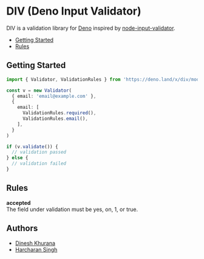 # DIV (Deno Input Validator)

DIV is a validation library for [Deno](https://deno.land/) inspired by [node-input-validator](https://www.npmjs.com/package/node-input-validator).

- [Getting Started](#getting-started)
- [Rules](#rules)


## Getting Started 

```ts
import { Validator, ValidationRules } from 'https://deno.land/x/div/mod.ts';

const v = new Validator(
  { email: 'email@example.com' },
  {
    email: [ 
      ValidationRules.required(),
      ValidationRules.email(),
    ],
  }
)

if (v.validate()) {
  // validation passed
} else {
  // validation failed
}
```

## Rules

**accepted**  
The field under validation must be yes, on, 1, or true.

## Authors

- [Dinesh Khurana](https://github.com/dineshkhurana333)
- [Harcharan Singh](https://github.com/bitnbytesio)
